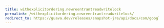```yaml
---
title: withexplicitordering.newreentrantreadwritelock
permalink: /withexplicitordering.newreentrantreadwritelock/
redirect_to: https://guava.dev/releases/snapshot-jre/api/docs/com/google/common/util/concurrent/CycleDetectingLockFactory.WithExplicitOrdering.html#newReentrantReadWriteLock-E-
---
```

